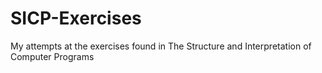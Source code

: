 # SICP-Exercises
My attempts at the exercises found in The Structure and Interpretation of Computer Programs 
